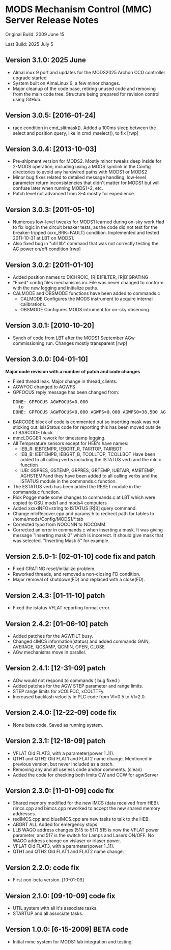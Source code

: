 # MODS Mechanism Control (MMC) Server Release Notes
Original Build: 2009 June 15

Last Build: 2025 July 5

## Version 3.1.0: 2025 June
 * AlmaLinux 9 port and updates for the MODS2025 Archon CCD controller upgrade started
 * System built on AlmaLinux 9, a few minor changes.
 * Major cleanup of the code base, retiring unused code and removing from the main code tree.  Structure being prepared for revision control using GitHub.

## Version 3.0.5: [2016-01-24]
 * race condition in cmd_slitmask().  Added a 100ms sleep between the select and position query, like in cmd_mselect(), to fix [rwp]

## Version 3.0.4: [2013-10-03]
 * Pre-shipment version for MODS2.  Mostly minor tweaks deep inside for 2-MODS operation, including using a MODS symlink in the Config directories to avoid any hardwired paths with MODS1 or MODS2
 * Minor bug fixes related to detailed message handling, low-level parameter return inconsistencies that didn't matter for MODS1 but will confuse later when running MODS1+2, etc.
 * Patch level not advanced from 3-4 mostly for expedience.

## Version 3.0.3: [2011-05-10]
 * Numerous low-level tweaks for MODS1 learned during on-sky work Had to fix logic in the circuit breaker tests, as the code did not test for the breaker-tripped (xxx_BRK=FAULT) condition. Implemented and tested 2011-10-31 at LBT on MODS1.
 * Also fixed bug in "util llb" command that was not correctly testing the AC power on/off condition [rwp]

## Version 3.0.2: [2011-01-10]
 * Added position names to DICHROIC, [R|B]FILTER, [R|B]GRATING
 * "Fixed" config files mechanisms.ini. File was never changed to conform with the new logging and initialize paths.
 * CALMODE and OBSMODE functions have been added to commands.c
   * CALMODE Configures the MODS instrument to acquire internal calibrations.
   * OBSMODE Configures MODS intrument for on-sky observing.

## Version 3.0.1: [2010-10-20]
 * Synch of code from LBT after the MODS1 September AGw commissioning run.  Changes mostly transparent [rwp]

## Version 3.0.0: [04-01-10]
**Major code revision with a number of patch and code changes**
 * Fixed thread leak. Major change in thread_clients.
 * AGWFOC changed to AGWFS
 * GPFOCUS reply message has been changed from:
   <pre>
   DONE: GPFOCUS AGWFOCUS=0.000
     to
   DONE: GPFOCUS AGWFOCUS=0.000 AGWFS=0.000 AGWFS0=38.500 AGWYS=0.000
   </pre>
 * BARCODE block of code is commented out so inserting mask was not sticking out. isisStatus code for reporting this has been moved outside of BARCODE block.
 * mmcLOGGER rework for timestamp logging.
 * All Temperature sensors except for HEB's have names:
   * IEB_R: IEBTEMPR, IEBGRT_R, TAIRTOP, TAIRBOT
   * IEB_B: IEBTEMPB, IEBGRT_B, TCOLLTOP, TCOLLBOT Have been added to all calling verbs including the ISTATUS verb and the mlc.c function
   * IUB: GSPRES, GSTEMP, GRPRES, GRTEMP, IUBTAIR, AMBTEMP, AGHSTEMPand they have been added to all calling verbs and the ISTATUS module in the commands.c function.
 * The ESTATUS verb has been added the RESET module in the commands.c function.
 * Rick Pogge made some changes to commands.c at LBT which were copied to OSU mods1 and mods4 computers
 * Added xxxxINFO=string to ISTATUS [R|B] query command.
 * Change mlcRecover.cpp and params.h to redirect path for tables to /home/mods/Config/MODS1/*.tab
 * Corrected typo from NOCONN to NOCOMM
 * Corrected an error in commands.c when inserting a mask. It was giving message "Inserting mask 0" which is incorrect. It should give mask that was selected. "Inserting Mask 5" for example. 

## Version 2.5.0-1: [02-01-10] code fix and patch
 * Fixed GRATING reset/initialize problem.
 * Reworked threads, and removed a non-closing FD condition.
 * Major removal of shutdown(FD) and replaced with a close(FD).

## Version 2.4.3: [01-11-10] patch
 * Fixed the istatus VFLAT reporting format error.

## Version 2.4.2: [01-06-10] patch
 * Added patches for the AGWFILT busy.
 * Changed cIMCS information(status) and added commands GAIN, AVERAGE, QCSAMP, QCMIN, OPEN, CLOSE
 * AGw mechanisms move in parallel.

## Version 2.4.1: [12-31-09] patch
 * AGw would not respond to commands ( bug fixed )
 * Added patches for the AGW STEP parameter and range limits.
 * STEP range limits for xCOLFOC, xCOLTTFy. 
 * Increased backlash velocity in PLC code from VI=0.5 to VI=2.0.

## Version 2.4.0: [12-22-09] code fix
 * None beta code. Saved as running system.

## Version 2.3.1: [12-18-09] patch
* VFLAT Old FLAT3, with a parameter(power 1..11).
* QTH1 and QTH2 Old FLAT1 and FLAT2 name change. Mentioned in previous version, but never included as a patch.
* Removing any and all useless code and/or comments. (clean)
* Added the code for checking both limits CW and CCW for agwServer

## Version 2.3.0: [11-01-09] code fix
 * Shared memory modified for the new IMCS (data received from HEB). rimcs.cpp and bimcs.cpp reworked to accept the new shared memory addresses.
 * redIMCS.cpp and blueIMCS.cpp are new tasks to talk to the HEB.
 * ABORT ALL Added for emergency stops.
 * LLB WAGO address changes (515 to 517) 515 is now the VFLAT power parameter, and 517 is the switch for Lamps and Lasers ON/OFF. No WAGO address change on vislaser or irlaser power.
 * VFLAT Old FLAT3, with a parameter(power 1..11).
 * QTH1 and QTH2 Old FLAT1 and FLAT2 name change.

## Version 2.2.0: code fix
 * First non-beta version. [10-01-09]

## Version 2.1.0: [09-10-09] code fix
 * UTIL system with all it's associate tasks.
 * STARTUP and all associate tasks.

## Version 1.0.0: [6-15-2009] BETA code
 * Initial mmc system for MODS1 lab integration and testing.
